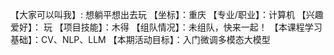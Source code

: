 【大家可以叫我】: 想躺平想出去玩
【坐标】：重庆
【专业/职业】：计算机
【兴趣爱好】： 玩
【项目技能】：木得
【组队情况】：未组队，快来一起！
【本课程学习基础】：CV、NLP、LLM
【本期活动目标】：入门微调多模态大模型
